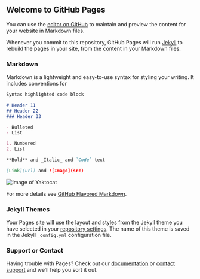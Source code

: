 ## Welcome to GitHub Pages

You can use the [editor on GitHub](https://github.com/bessobesso/dab-receiver/edit/gh-pages/index.md) to maintain and preview the content for your website in Markdown files.

Whenever you commit to this repository, GitHub Pages will run [Jekyll](https://jekyllrb.com/) to rebuild the pages in your site, from the content in your Markdown files.

### Markdown

Markdown is a lightweight and easy-to-use syntax for styling your writing. It includes conventions for

```markdown
Syntax highlighted code block

# Header 11
## Header 22
### Header 33

- Bulleted
- List

1. Numbered
2. List

**Bold** and _Italic_ and `Code` text

[Link](url) and ![Image](src)
```

![Image of Yaktocat](https://besso.github.com/images/20200819_144726.jpg)

For more details see [GitHub Flavored Markdown](https://guides.github.com/features/mastering-markdown/).

### Jekyll Themes

Your Pages site will use the layout and styles from the Jekyll theme you have selected in your [repository settings](https://github.com/bessobesso/dab-receiver/settings). The name of this theme is saved in the Jekyll `_config.yml` configuration file.

### Support or Contact

Having trouble with Pages? Check out our [documentation](https://docs.github.com/categories/github-pages-basics/) or [contact support](https://github.com/contact) and we’ll help you sort it out.
